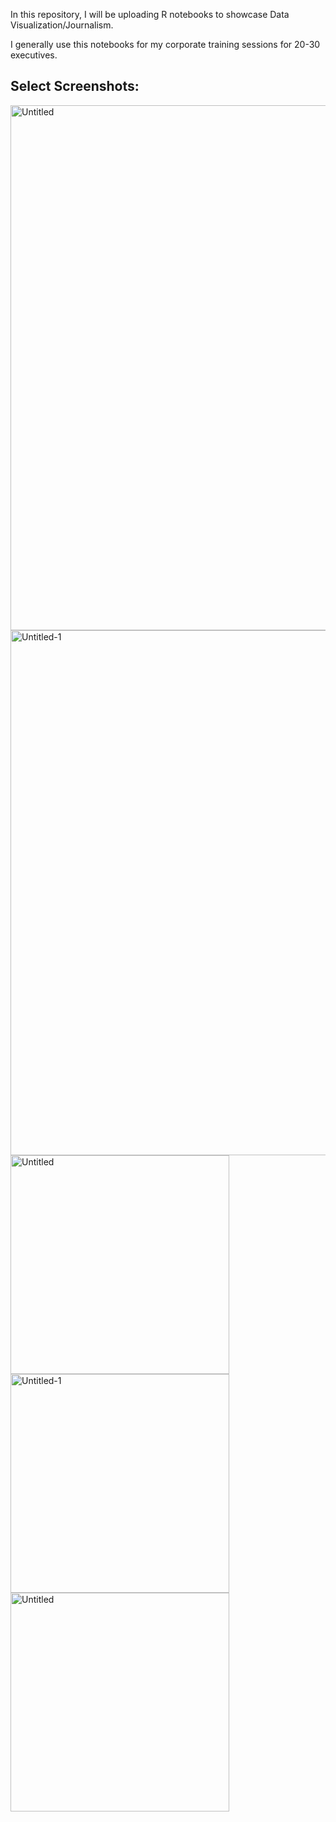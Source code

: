 In this repository, I will be uploading R notebooks to showcase Data Visualization/Journalism.

I generally use this notebooks for my corporate training sessions for 20-30 executives.

## Select Screenshots:

<img width="840" height="840" alt="Untitled" src="https://github.com/user-attachments/assets/528f40c4-419e-40a1-9195-5bfa4e9db3b3" />

<img width="840" height="840" alt="Untitled-1" src="https://github.com/user-attachments/assets/19c30f81-b0eb-4a58-8f52-60cd3dcfd65a" />

<img width="350" height="350" alt="Untitled" src="https://github.com/user-attachments/assets/0dc9ceeb-a386-44b0-8b2f-f16e56c7c3bd" />

<img width="350" height="350" alt="Untitled-1" src="https://github.com/user-attachments/assets/222af2d0-143d-42d6-9e3d-0434eb6c4573" />

<img width="350" height="350" alt="Untitled" src="https://github.com/user-attachments/assets/2b8fcab0-9353-4078-b3f8-a7f675d969ca" />
